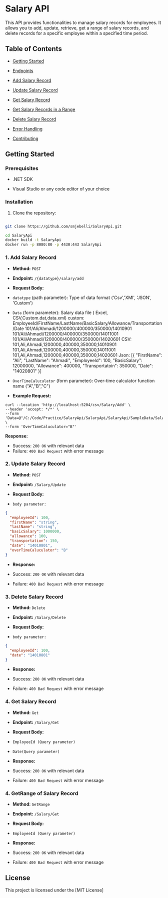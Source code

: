 # Salary API

This API provides functionalities to manage salary records for employees. It allows you to add, update, retrieve, get a range of salary records, and delete records for a specific employee within a specified time period.

## Table of Contents

- [Getting Started](#getting-started)

- [Endpoints](#endpoints)

- [Add Salary Record](#add-salary-record)

- [Update Salary Record](#update-salary-record)

- [Get Salary Record](#get-salary-record)

- [Get Salary Records in a Range](#get-salary-records-in-a-range)

- [Delete Salary Record](#delete-salary-record)

- [Error Handling](#error-handling)

- [Contributing](#contributing)

## Getting Started

### Prerequisites

- .NET SDK

- Visual Studio or any code editor of your choice

### Installation

1. Clone the repository:

```bash

git clone https://github.com/smjebelli/SalaryApi.git

cd SalaryApi
docker build -t SalaryApi
docker run -p 8080:80 -p 4430:443 SalaryApi

```

### 1. Add Salary Record

- **Method:** `POST`

- **Endpoint:** `/{datatype}/salary/add`

- **Request Body:**

- `datatype` (path parameter): Type of data format ('Csv','XMl', 'JSON', 'Custom')

- `Data` (form parameter): Salary data file ( Excel, CSV,Custom.dat,data.xml)
  custom:
  EmployeeId/FirstName/LastName/BasicSalary/Allowance/Transportation/Date
  101/Ali/Ahmadi/1200000/400000/350000/14010901
  101/Ali/Ahmadi/1200000/400000/350000/14011001
  101/Ali/Ahmadi/1200000/400000/350000/14020601
  CSV:
  101,Ali,Ahmadi,1200000,400000,350000,14010901
  101,Ali,Ahmadi,1200000,400000,350000,14011001
  101,Ali,Ahmadi,1200000,400000,350000,14020601
  Json:
  [{
  "FirstName": "Ali",
  "LastName": "Ahmadi",
  "EmployeeId": 100,
  "BasicSalary": 12000000,
  "Allowance": 400000,
  "Transportatoin": 350000,
  "Date": "14020801"
  }]

- `OverTimeCaluculator` (form parameter): Over-time calculator function name ("A","B","C")

- **Example Request:**

```http
curl --location 'http://localhost:5204/csv/Salary/Add' \
--header 'accept: */*' \
--form 'Data=@"/C:/Code/Practice/SalaryApi/SalaryApi/SalaryApi/SampleData/Salary.csv"' \
--form 'OverTimeCaluculator="B"'
```

**Response:**

- Success: `200 OK` with relevant data
- Failure: `400 Bad Request` with error message

### 2. Update Salary Record

- **Method:** `POST`

- **Endpoint:** `/Salary/Update`

- **Request Body:**

- `body parameter:`

```json
{
  "employeeId": 100,
  "firstName": "string",
  "lastName": "string",
  "basicSalary": 1000000,
  "allowance": 100,
  "transportation": 150,
  "date": "14010801",
  "overTimeCaluculator": "B"
}
```

- **Response:**

- Success: `200 OK` with relevant data
- Failure: `400 Bad Request` with error message

### 3. Delete Salary Record

- **Method:** `Delete`

- **Endpoint:** `/Salary/Delete`

- **Request Body:**

- `body parameter:`

```json
{
  "employeeId": 100,
  "date": "14010801"
}
```

- **Response:**

- Success: `200 OK` with relevant data
- Failure: `400 Bad Request` with error message

### 4. Get Salary Record

- **Method:** `Get`

- **Endpoint:** `/Salary/Get`

- **Request Body:**
- `EmployeeId (Query parameter)`
- `Date(Query parameter)`

- **Response:**

- Success: `200 OK` with relevant data
- Failure: `400 Bad Request` with error message

###

### 4. GetRange of Salary Record

- **Method:** `GetRange`

- **Endpoint:** `/Salary/Get`

- **Request Body:**
- `EmployeeId (Query parameter)`

- **Response:**

- Success: `200 OK` with relevant data
- Failure: `400 Bad Request` with error message

## License

This project is licensed under the [MIT License]
